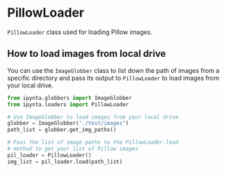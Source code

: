 # PillowLoader

`PillowLoader` class used for loading Pillow images.

## How to load images from local drive

You can use the `ImageGlobber` class to list down the path of images from a specific directory and pass its output to `PillowLoader` to load images from your local drive.

```py
from ipynta.globbers import ImageGlobber
from ipynta.loaders import PillowLoader

# Use ImageGlobber to load images from your local drive.
globber = ImageGlobber("./test/images")
path_list = globber.get_img_paths()

# Pass the list of image paths to the PillowLoader.load
# method to get your list of Pillow images
pil_loader = PillowLoader()
img_list = pil_loader.load(path_list)
```
